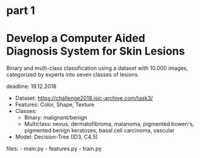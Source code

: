 # part 1
# Develop a Computer Aided Diagnosis System for Skin Lesions   

Binary and multi-class classification using a dataset with 10.000 images, categorized by experts into seven classes of lesions.  
  
deadline: 19.12.2018  
  
- Dataset: https://challenge2018.isic-archive.com/task3/
- Features: Color, Shape, Texture
- Classes:  
  - Binary: malignant/benign  
  - Multiclass: nevus, dermatofibroma, malanoma, pigmented bowen's, pigmented benign keratoses, basal cell carcinoma, vascular  
- Model: Decision-Tree (ID3, C4.5)  
  
files:  - main.py
        - features.py
        - train.py
